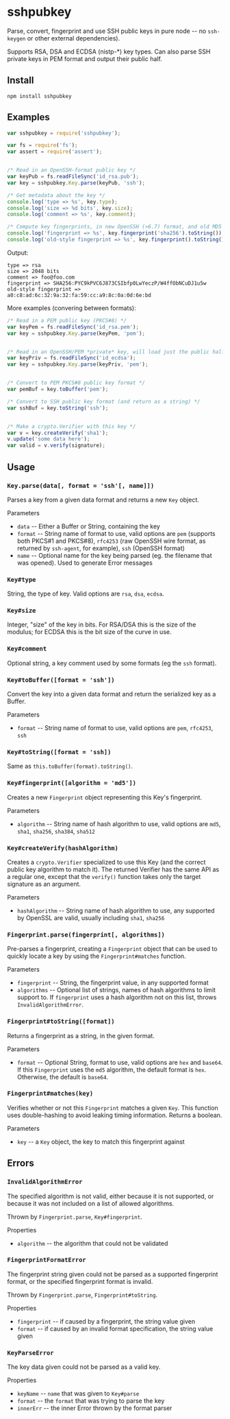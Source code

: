 sshpubkey
=========

Parse, convert, fingerprint and use SSH public keys in pure node -- no 
`ssh-keygen` or other external dependencies).

Supports RSA, DSA and ECDSA (nistp-*) key types. Can also parse SSH private
keys in PEM format and output their public half.

Install
-------

```
npm install sshpubkey
```

Examples
--------

```js
var sshpubkey = require('sshpubkey');

var fs = require('fs');
var assert = require('assert');


/* Read in an OpenSSH-format public key */
var keyPub = fs.readFileSync('id_rsa.pub');
var key = sshpubkey.Key.parse(keyPub, 'ssh');

/* Get metadata about the key */
console.log('type => %s', key.type);
console.log('size => %d bits', key.size);
console.log('comment => %s', key.comment);

/* Compute key fingerprints, in new OpenSSH (>6.7) format, and old MD5 */
console.log('fingerprint => %s', key.fingerprint('sha256').toString());
console.log('old-style fingerprint => %s', key.fingerprint().toString());
```

Output:

```
type => rsa
size => 2048 bits
comment => foo@foo.com
fingerprint => SHA256:PYC9kPVC6J873CSIbfp0LwYeczP/W4ffObNCuDJ1u5w
old-style fingerprint => a0:c8:ad:6c:32:9a:32:fa:59:cc:a9:8c:0a:0d:6e:bd
```

More examples (convering between formats):

```js
/* Read in a PEM public key (PKCS#8) */
var keyPem = fs.readFileSync('id_rsa.pem');
var key = sshpubkey.Key.parse(keyPem, 'pem');


/* Read in an OpenSSH/PEM *private* key, will load just the public half */
var keyPriv = fs.readFileSync('id_ecdsa');
var key = sshpubkey.Key.parse(keyPriv, 'pem');


/* Convert to PEM PKCS#8 public key format */
var pemBuf = key.toBuffer('pem');

/* Convert to SSH public key format (and return as a string) */
var sshBuf = key.toString('ssh');


/* Make a crypto.Verifier with this key */
var v = key.createVerify('sha1');
v.update('some data here');
var valid = v.verify(signature);
```

Usage
-----

### `Key.parse(data[, format = 'ssh'[, name]])`

Parses a key from a given data format and returns a new `Key` object.

Parameters

- `data` -- Either a Buffer or String, containing the key
- `format` -- String name of format to use, valid options are `pem` (supports
              both PKCS#1 and PKCS#8), `rfc4253` (raw OpenSSH wire format, as
              returned by `ssh-agent`, for example), `ssh` (OpenSSH format)
- `name` -- Optional name for the key being parsed (eg. the filename that
            was opened). Used to generate Error messages

### `Key#type`

String, the type of key. Valid options are `rsa`, `dsa`, `ecdsa`.

### `Key#size`

Integer, "size" of the key in bits. For RSA/DSA this is the size of the modulus;
for ECDSA this is the bit size of the curve in use.

### `Key#comment`

Optional string, a key comment used by some formats (eg the `ssh` format).

### `Key#toBuffer([format = 'ssh'])`

Convert the key into a given data format and return the serialized key as
a Buffer.

Parameters

- `format` -- String name of format to use, valid options are `pem`, `rfc4253`,
              `ssh`

### `Key#toString([format = 'ssh])`

Same as `this.toBuffer(format).toString()`.

### `Key#fingerprint([algorithm = 'md5'])`

Creates a new `Fingerprint` object representing this Key's fingerprint.

Parameters

- `algorithm` -- String name of hash algorithm to use, valid options are `md5`,
                 `sha1`, `sha256`, `sha384`, `sha512`

### `Key#createVerify(hashAlgorithm)`

Creates a `crypto.Verifier` specialized to use this Key (and the correct public
key algorithm to match it). The returned Verifier has the same API as a regular
one, except that the `verify()` function takes only the target signature as an
argument.

Parameters

- `hashAlgorithm` -- String name of hash algorithm to use, any supported by
                     OpenSSL are valid, usually including `sha1`, `sha256`

### `Fingerprint.parse(fingerprint[, algorithms])`

Pre-parses a fingerprint, creating a `Fingerprint` object that can be used to
quickly locate a key by using the `Fingerprint#matches` function.

Parameters

- `fingerprint` -- String, the fingerprint value, in any supported format
- `algorithms` -- Optional list of strings, names of hash algorithms to limit
                  support to. If `fingerprint` uses a hash algorithm not on
                  this list, throws `InvalidAlgorithmError`.

### `Fingerprint#toString([format])`

Returns a fingerprint as a string, in the given format.

Parameters

- `format` -- Optional String, format to use, valid options are `hex` and
              `base64`. If this `Fingerprint` uses the `md5` algorithm, the
              default format is `hex`. Otherwise, the default is `base64`.

### `Fingerprint#matches(key)`

Verifies whether or not this `Fingerprint` matches a given `Key`. This function
uses double-hashing to avoid leaking timing information. Returns a boolean.

Parameters

- `key` -- a `Key` object, the key to match this fingerprint against

Errors
------

### `InvalidAlgorithmError`

The specified algorithm is not valid, either because it is not supported, or
because it was not included on a list of allowed algorithms.

Thrown by `Fingerprint.parse`, `Key#fingerprint`.

Properties

- `algorithm` -- the algorithm that could not be validated

### `FingerprintFormatError`

The fingerprint string given could not be parsed as a supported fingerprint
format, or the specified fingerprint format is invalid.

Thrown by `Fingerprint.parse`, `Fingerprint#toString`.

Properties

- `fingerprint` -- if caused by a fingerprint, the string value given
- `format` -- if caused by an invalid format specification, the string value given

### `KeyParseError`

The key data given could not be parsed as a valid key.

Properties

- `keyName` -- `name` that was given to `Key#parse`
- `format` -- the `format` that was trying to parse the key
- `innerErr` -- the inner Error thrown by the format parser
